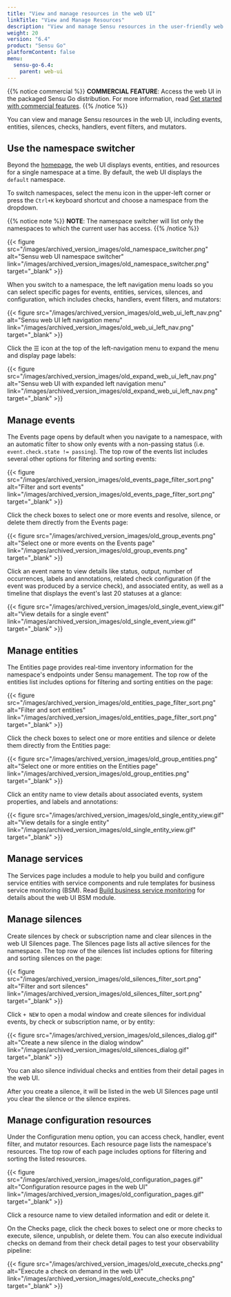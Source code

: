 ```yaml
---
title: "View and manage resources in the web UI"
linkTitle: "View and Manage Resources"
description: "View and manage Sensu resources in the user-friendly web UI, including events, entities, silences, checks, handlers, event filters, and mutators."
weight: 20
version: "6.4"
product: "Sensu Go"
platformContent: false
menu:
  sensu-go-6.4:
    parent: web-ui
---
```


{{% notice commercial %}}
**COMMERCIAL FEATURE**: Access the web UI in the packaged Sensu Go distribution.
For more information, read [Get started with commercial features](../../commercial/).
{{% /notice %}}

You can view and manage Sensu resources in the web UI, including events, entities, silences, checks, handlers, event filters, and mutators.

## Use the namespace switcher

Beyond the [homepage][1], the web UI displays events, entities, and resources for a single namespace at a time.
By default, the web UI displays the `default` namespace.

To switch namespaces, select the menu icon in the upper-left corner or press the `Ctrl+K` keyboard shortcut and choose a namespace from the dropdown.

{{% notice note %}}
**NOTE**: The namespace switcher will list only the namespaces to which the current user has access.
{{% /notice %}}

{{< figure src="/images/archived_version_images/old_namespace_switcher.png" alt="Sensu web UI namespace switcher" link="/images/archived_version_images/old_namespace_switcher.png" target="_blank" >}}

When you switch to a namespace, the left navigation menu loads so you can select specific pages for events, entities, services, silences, and configuration, which includes checks, handlers, event filters, and mutators:

{{< figure src="/images/archived_version_images/old_web_ui_left_nav.png" alt="Sensu web UI left navigation menu" link="/images/archived_version_images/old_web_ui_left_nav.png" target="_blank" >}}

Click the ☰ icon at the top of the left-navigation menu to expand the menu and display page labels:

{{< figure src="/images/archived_version_images/old_expand_web_ui_left_nav.png" alt="Sensu web UI with expanded left navigation menu" link="/images/archived_version_images/old_expand_web_ui_left_nav.png" target="_blank" >}}

## Manage events

The Events page opens by default when you navigate to a namespace, with an automatic filter to show only events with a non-passing status (i.e. `event.check.state != passing`).
The top row of the events list includes several other options for filtering and sorting events:

{{< figure src="/images/archived_version_images/old_events_page_filter_sort.png" alt="Filter and sort events" link="/images/archived_version_images/old_events_page_filter_sort.png" target="_blank" >}}

Click the check boxes to select one or more events and resolve, silence, or delete them directly from the Events page:

{{< figure src="/images/archived_version_images/old_group_events.png" alt="Select one or more events on the Events page" link="/images/archived_version_images/old_group_events.png" target="_blank" >}}

Click an event name to view details like status, output, number of occurrences, labels and annotations, related check configuration (if the event was produced by a service check), and associated entity, as well as a timeline that displays the event's last 20 statuses at a glance:

{{< figure src="/images/archived_version_images/old_single_event_view.gif" alt="View details for a single event" link="/images/archived_version_images/old_single_event_view.gif" target="_blank" >}}

## Manage entities

The Entities page provides real-time inventory information for the namespace's endpoints under Sensu management.
The top row of the entities list includes options for filtering and sorting entities on the page:

{{< figure src="/images/archived_version_images/old_entities_page_filter_sort.png" alt="Filter and sort entities" link="/images/archived_version_images/old_entities_page_filter_sort.png" target="_blank" >}}

Click the check boxes to select one or more entities and silence or delete them directly from the Entities page:

{{< figure src="/images/archived_version_images/old_group_entities.png" alt="Select one or more entities on the Entities page" link="/images/archived_version_images/old_group_entities.png" target="_blank" >}}

Click an entity name to view details about associated events, system properties, and labels and annotations:

{{< figure src="/images/archived_version_images/old_single_entity_view.gif" alt="View details for a single entity" link="/images/archived_version_images/old_single_entity_view.gif" target="_blank" >}}

## Manage services

The Services page includes a module to help you build and configure service entities with service components and rule templates for business service monitoring (BSM).
Read [Build business service monitoring][2] for details about the web UI BSM module.

## Manage silences

Create silences by check or subscription name and clear silences in the web UI Silences page.
The Silences page lists all active silences for the namespace.
The top row of the silences list includes options for filtering and sorting silences on the page:

{{< figure src="/images/archived_version_images/old_silences_filter_sort.png" alt="Filter and sort silences" link="/images/archived_version_images/old_silences_filter_sort.png" target="_blank" >}}

Click `+ NEW` to open a modal window and create silences for individual events, by check or subscription name, or by entity:

{{< figure src="/images/archived_version_images/old_silences_dialog.gif" alt="Create a new silence in the dialog window" link="/images/archived_version_images/old_silences_dialog.gif" target="_blank" >}}

You can also silence individual checks and entities from their detail pages in the web UI.

After you create a silence, it will be listed in the web UI Silences page until you clear the silence or the silence expires.

## Manage configuration resources

Under the Configuration menu option, you can access check, handler, event filter, and mutator resources.
Each resource page lists the namespace's resources.
The top row of each page includes options for filtering and sorting the listed resources.

{{< figure src="/images/archived_version_images/old_configuration_pages.gif" alt="Configuration resource pages in the web UI" link="/images/archived_version_images/old_configuration_pages.gif" target="_blank" >}}

Click a resource name to view detailed information and edit or delete it.

On the Checks page, click the check boxes to select one or more checks to execute, silence, unpublish, or delete them.
You can also execute individual checks on demand from their check detail pages to test your observability pipeline:

{{< figure src="/images/archived_version_images/old_execute_checks.png" alt="Execute a check on demand in the web UI" link="/images/archived_version_images/old_execute_checks.png" target="_blank" >}}


[1]: ../#webui-homepage
[2]: ../bsm-module/
